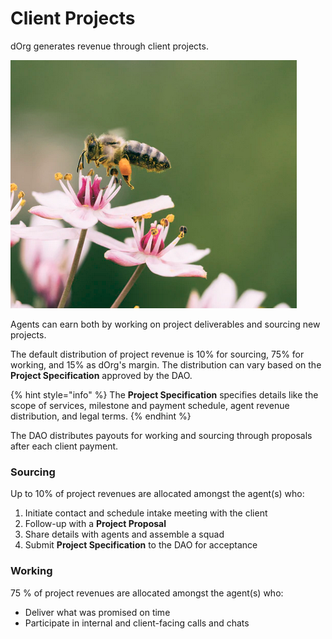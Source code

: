 # Client Projects

dOrg generates revenue through client projects.

![](../.gitbook/assets/image%20%282%29.png)

Agents can earn both by working on project deliverables and sourcing new projects.

The default distribution of project revenue is 10% for sourcing, 75% for working,  and 15% as dOrg's margin. The distribution can vary based on the **Project Specification** approved by the DAO.

{% hint style="info" %}
The **Project Specification** specifies details like the scope of services, milestone and payment schedule, agent revenue distribution, and legal terms.
{% endhint %}

The DAO distributes payouts for working and sourcing through proposals after each client payment.

### Sourcing

Up to 10% of project revenues are allocated amongst the agent\(s\) who:

1. Initiate contact and schedule intake meeting with the client
2. Follow-up with a **Project Proposal**
3. Share details with agents and assemble a squad
4. Submit **Project Specification** to the DAO for acceptance

### Working

75 % of project revenues are allocated amongst the agent\(s\) who:

* Deliver what was promised on time
* Participate in internal and client-facing calls and chats


